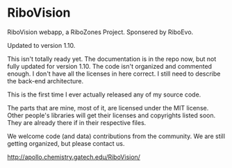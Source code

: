 RiboVision
==========

RiboVision webapp, a RiboZones Project. Sponsered by RiboEvo.

Updated to version 1.10.

This isn't totally ready yet. The documentation is in the repo now, but not fully updated for version 1.10. The code isn't organized and commented enough. 
I don't have all the licenses in here correct. I still need to describe the back-end architecture. 

This is the first time I ever actually released any of my source code. 

The parts that are mine, most of it, are licensed under the MIT license. Other people's libraries will get their licenses and copyrights listed soon. 
They are already there if in their respective files. 

We welcome code (and data) contributions from the community. We are still getting organized, but please contact us.

http://apollo.chemistry.gatech.edu/RiboVision/
